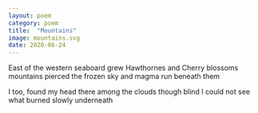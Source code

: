 ```yaml
---
layout: poem
category: poem
title:  "Mountains"
image: mountains.svg
date: 2020-06-24
---
```


East of the western seaboard
grew Hawthornes and Cherry blossoms
mountains pierced the frozen sky
and magma run beneath them

I too, found my head
there among the clouds
though blind I could not see
what burned slowly underneath
